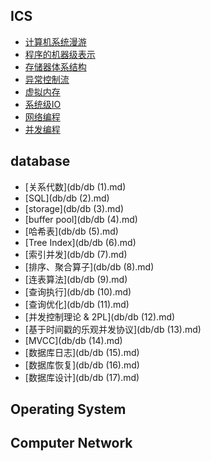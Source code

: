 ## ICS
* [计算机系统漫游](ics/ics.md)
* [程序的机器级表示](ics/ics3.md)
* [存储器体系结构](ics/ics6.md)
* [异常控制流](ics/ics8.md)
* [虚拟内存](ics/ics9.md)
* [系统级IO](ics/ics10.md)
* [网络编程](ics/ics11.md)
* [并发编程](ics/ics12.md)

## database

* [关系代数](db/db (1).md)
* [SQL](db/db (2).md)
* [storage](db/db (3).md)
* [buffer pool](db/db (4).md)
* [哈希表](db/db (5).md)
* [Tree Index](db/db (6).md)
* [索引并发](db/db (7).md)
* [排序、聚合算子](db/db (8).md)
* [连表算法](db/db (9).md)
* [查询执行](db/db (10).md)
* [查询优化](db/db (11).md)
* [并发控制理论 & 2PL](db/db (12).md)
* [基于时间戳的乐观并发协议](db/db (13).md)
* [MVCC](db/db (14).md)
* [数据库日志](db/db (15).md)
* [数据库恢复](db/db (16).md)
* [数据库设计](db/db (17).md)

## Operating System

## Computer Network